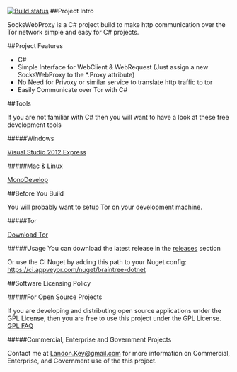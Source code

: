 [![Build status](https://ci.appveyor.com/api/projects/status/iw4ax7ad2y0xtkf4/branch/master?svg=true)](https://ci.appveyor.com/project/ronin1/sockswebproxy/branch/master)
##Project Intro

SocksWebProxy is a C# project build to make http communication over the Tor network simple and easy for C# projects.


##Project Features

* C#
* Simple Interface for WebClient & WebRequest (Just assign a new SocksWebProxy to the *.Proxy attribute)
* No Need for Privoxy or similar service to translate http traffic to tor
* Easily Communicate over Tor with C#

##Tools

If you are not familiar with C# then you will want to have a look at these free development tools

#####Windows

<a href="http://www.microsoft.com/en-us/download/details.aspx?id=34673">Visual Studio 2012 Express</a>

#####Mac & Linux

<a href="http://monodevelop.com/">MonoDevelop</a>

##Before You Build

You will probably want to setup Tor on your development machine.

#####Tor

<a href="https://www.torproject.org/download/download.html.en">Download Tor</a>

#####Usage
You can download the latest release in the <a href="https://github.com/RoninWest/SocksWebProxy">releases</a> section

Or use the CI Nuget by adding this path to your Nuget config: https://ci.appveyor.com/nuget/braintree-dotnet

##Software Licensing Policy

#####For Open Source Projects

If you are developing and distributing open source applications under the GPL License, then you are free to use this project under the GPL License.
<a href="http://www.gnu.org/licenses/gpl-faq.html">GPL FAQ</a>

#####Commercial, Enterprise and Government Projects

Contact me at Landon.Key@gmail.com for more information on Commercial, Enterprise, and Government use of the this project.